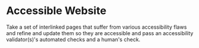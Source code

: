 # Accessible Website
Take a set of interlinked pages that suffer from various accessibility flaws and refine and update them so they are accessible and pass an accessibility validator(s)'s automated checks and a human's check.
